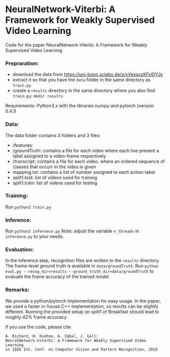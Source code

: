 # NeuralNetwork-Viterbi: A Framework for Weakly Supervised Video Learning
Code for the paper NeuralNetwork-Viterbi: A Framework for Weakly Supervised Video Learning

### Prepraration:

* download the data from https://uni-bonn.sciebo.de/s/vVexqxzKFc6lYJx
* extract it so that you have the `data` folder in the same directory as `train.py`
* create a  `results` directory in the same directory where you also find `train.py`: `mkdir results`

Requirements: Python3.x with the libraries numpy and pytorch (version 0.4.1)

### Data:
The data folder contains 3 folders and 3 files:
- /features:
- /groundTruth: contains a file for each video where each line present a label assigned to a video-frame respectively
- /transcript: contains a file for each video, where an ordered sequence of classes that occurr in the video is given
- mapping.txt: contains a list of number assigned to each  action-label 
- split1.test: list of videos used for training
- split1.train: list of videos used for testing
### Training:


Run `python3 train.py`

### Inference:

Run `python3 infernece.py`
Note: adjust the variable `n_threads` in `inference.py` to your needs.

### Evaluation:

In the inference step, recognition files are written to the `results` directory. The frame-level ground truth is available in `data/groundTruth`. Run `python eval.py --recog_dir=results --ground_truth_dir=data/groundTruth` to evaluate the frame accuracy of the trained model.

### Remarks:

We provide a python/pytorch implementation for easy usage. In the paper, we used a faster in-house C++ implementation, so results can be slightly different. Running the provided setup on split1 of Breakfast should lead to roughly 42% frame accuracy.

If you use the code, please cite

    A. Richard, H. Kuehne, A. Iqbal, J. Gall:
    NeuralNetwork-Viterbi: A Framework for Weakly Supervised Video Learning
    in IEEE Int. Conf. on Computer Vision and Pattern Recognition, 2018
